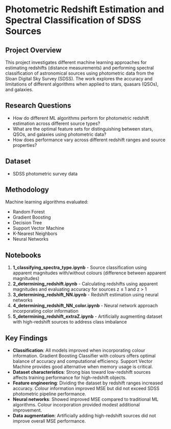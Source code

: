 # Photometric Redshift Estimation and Spectral Classification of SDSS Sources

## Project Overview
This project investigates different machine learning approaches for estimating redshifts (distance measurements) and performing spectral classification of astronomical sources using photometric data from the Sloan Digital Sky Survey (SDSS). The work explores the accuracy and limitations of different algorithms when applied to stars, quasars (QSOs), and galaxies.

## Research Questions
- How do different ML algorithms perform for photometric redshift estimation across different source types?
- What are the optimal feature sets for distinguishing between stars, QSOs, and galaxies using photometric data?
- How does performance vary across different redshift ranges and source properties?

## Dataset
- SDSS photometric survey data

## Methodology
Machine learning algorithms evaluated:
* Random Forest
* Gradient Boosting
* Decision Tree
* Support Vector Machine
* K-Nearest Neighbors
* Neural Networks

## Notebooks
1. **1_classifying_spectra_type.ipynb** - Source classification using apparent magnitudes with/without colours (difference between apparent magnitudes)
2. **2_determining_redshift.ipynb** - Calculating redshifts using apparent magnitudes and evaluating accuracy for sources z ≤ 1 and z > 1
3. **3_determining_redshift_NN.ipynb** - Redshift estimation using neural networks
4. **4_determining_redshift_NN_color.ipynb** - Neural network approach incorporating color information
5. **5_determining_redshift_extraZ.ipynb** - Artificially augmenting dataset with high-redshift sources to address class imbalance

## Key Findings
- **Classification**: All models improved when incorporating colour information. Gradient Boosting Classifier with colours offers optimal balance of accuracy and computational efficiency. Support Vector Machine provides good alternative when memory usage is critical.
- **Dataset characteristics**: Strong bias toward low-redshift sources affects training performance for high-redshift objects.
- **Feature engineering**: Dividing the dataset by redshift ranges increased accuracy. Colour information improved MSE but did not exceed SDSS photometric pipeline performance.
- **Neural networks**: Showed improved MSE compared to traditional ML algorithms. Colour incorporation provided modest additional improvement.
- **Data augmentation**: Artificially adding high-redshift sources did not improve overall MSE performance.
